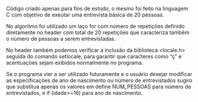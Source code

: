 Código criado apenas para fins de estudo, o mesmo foi feito na linguagem C com objetivo de exeutar uma entrevista básica de 20 pessoas.

No algoritmo foi utilizado um laço for com número de repetições definido diretamente no header com total de 20 repetições que caracteriza também o número de pessoas a serem entrevistadas.

No header também podemos verificar a inclusão da biblioteca <locale.h> seguida do comando setlocale, para garantir que caracteres como “ç” e acentuações sejam exibidos normalmente no programa.  

Se o programa vier a ser utilizado futuramente e o usuário desejar modificar as especificações de ano de nascimento ou número de entrevistados sugiro que substitua apenas os valores em define NUM_PESSOAS para número de entrevistados, e if (idade>=16) para ano de nascimento.
